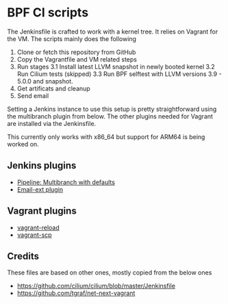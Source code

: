 # BPF CI scripts

The Jenkinsfile is crafted to work with a kernel tree. It relies on Vagrant for
the VM. The scripts mainly does the following

1. Clone or fetch this repository from GitHub
2. Copy the Vagrantfile and VM related steps 
3. Run stages
   3.1 Install latest LLVM snapshot in newly booted kernel
   3.2 Run Cilium tests (skipped)
   3.3 Run BPF selftest with LLVM versions 3.9 - 5.0.0 and snapshot.
4. Get artificats and cleanup
5. Send email 

Setting a Jenkins instance to use this setup is pretty straightforward using
the multibranch plugin from below. The other plugins needed for Vagrant are
installed via the Jenkinsfile.

This currently only works with x86\_64 but support for ARM64 is being worked
on.

## Jenkins plugins

- [Pipeline: Multibranch with defaults](https://plugins.jenkins.io/pipeline-multibranch-defaults)
- [Email-ext plugin](https://wiki.jenkins.io/display/JENKINS/Email-ext+plugin)


## Vagrant plugins

- [vagrant-reload](https://github.com/aidanns/vagrant-reload)
- [vagrant-scp](https://github.com/invernizzi/vagrant-scp)

## Credits

These files are based on other ones, mostly copied from the below ones

- https://github.com/cilium/cilium/blob/master/Jenkinsfile
- https://github.com/tgraf/net-next-vagrant
